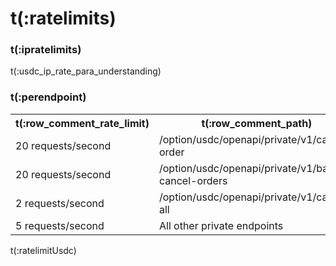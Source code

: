 # t(:ratelimits)
### t(:ipratelimits)
t(:usdc_ip_rate_para_understanding)


### t(:perendpoint)
<table class="custom_table">
  <tr>
    <th>t(:row_comment_rate_limit)</th>
    <th>t(:row_comment_path)</th>
  </tr>
  <tr>
    <td rowspan="1">20 requests/second</td>
    <td>/option/usdc/openapi/private/v1/cancel-order </td>
  </tr>
  <tr>
    <td rowspan="1">20 requests/second</td>
    <td>/option/usdc/openapi/private/v1/batch-cancel-orders </td>
  </tr>
  <tr>
    <td rowspan="1">2 requests/second</td>
    <td>/option/usdc/openapi/private/v1/cancel-all </td>
  </tr>
  <tr>
    <td rowspan="1">5 requests/second</td>
    <td>All other private endpoints</td>
  </tr>
</table>
t(:ratelimitUsdc)
